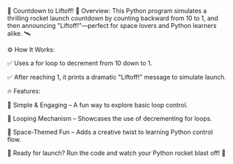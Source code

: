 🚀 Countdown to Liftoff!
📌 Overview:
This Python program simulates a thrilling rocket launch countdown by counting backward from 10 to 1, and then announcing "Liftoff!"—perfect for space lovers and Python learners alike. 🛰️

⚙️ How It Works:

✅ Uses a for loop to decrement from 10 down to 1.

✅ After reaching 1, it prints a dramatic "Liftoff!" message to simulate launch.

🔥 Features:

🔹 Simple & Engaging – A fun way to explore basic loop control.

🔹 Looping Mechanism – Showcases the use of decrementing for loops.

🔹 Space-Themed Fun – Adds a creative twist to learning Python control flow.

🚀 Ready for launch?
Run the code and watch your Python rocket blast off! 🌌